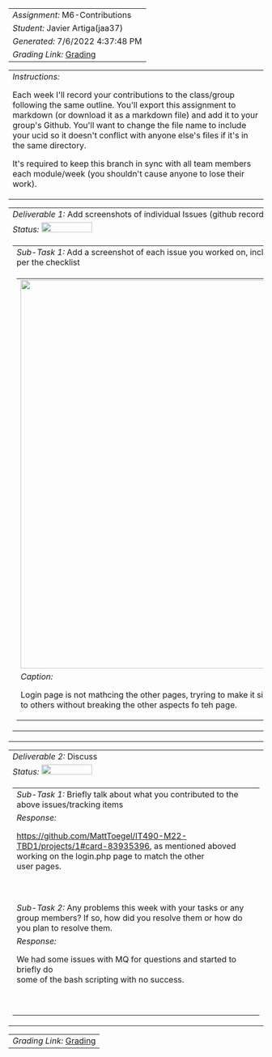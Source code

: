<table><tr><td> <em>Assignment: </em> M6-Contributions</td></tr>
<tr><td> <em>Student: </em> Javier Artiga(jaa37)</td></tr>
<tr><td> <em>Generated: </em> 7/6/2022 4:37:48 PM</td></tr>
<tr><td> <em>Grading Link: </em> <a rel="noreferrer noopener" href="https://learn.ethereallab.app/homework/IT490-450-M22/m6-contributions/grade/jaa37" target="_blank">Grading</a></td></tr></table>
<table><tr><td> <em>Instructions: </em> <p>Each week I&#39;ll record your contributions to the class/group following the same outline.
You&#39;ll export this assignment to markdown (or download it as a markdown file) and add it to your group&#39;s Github.
You&#39;ll want to change the file name to include your ucid so it doesn&#39;t conflict with anyone else&#39;s files if it&#39;s in the same directory.</p>
<p>It&#39;s required to keep this branch in sync with all team members each module/week (you shouldn&#39;t cause anyone to lose their work).
 </p>
</td></tr></table>
<table><tr><td> <em>Deliverable 1: </em> Add screenshots of individual Issues (github recorded topics) that you worked on this week </td></tr><tr><td><em>Status: </em> <img width="100" height="20" src="http://via.placeholder.com/400x120/009955/fff?text=Complete"></td></tr>
<tr><td><table><tr><td> <em>Sub-Task 1: </em> Add a screenshot of each issue you worked on, include the link, and the status of the issue per the checklist</td></tr>
<tr><td><table><tr><td><img width="768px" src="https://user-images.githubusercontent.com/77801188/177637861-0b92a6d1-2af5-44f8-a23c-edce06c7c546.png"/></td></tr>
<tr><td> <em>Caption:</em> <p>Login page is not mathcing the other pages, tryring to make it similar<br>to others without breaking the other aspects fo teh page.<br></p>
</td></tr>
</table></td></tr>
</table></td></tr>
<table><tr><td> <em>Deliverable 2: </em> Discuss </td></tr><tr><td><em>Status: </em> <img width="100" height="20" src="http://via.placeholder.com/400x120/009955/fff?text=Complete"></td></tr>
<tr><td><table><tr><td> <em>Sub-Task 1: </em> Briefly talk about what you contributed to the above issues/tracking items</td></tr>
<tr><td> <em>Response:</em> <p><a href="https://github.com/MattToegel/IT490-M22-TBD1/projects/1#card-83935396">https://github.com/MattToegel/IT490-M22-TBD1/projects/1#card-83935396</a>, as mentioned aboved working on the login.php page to match the other<br>user pages.<br><br></p><br></td></tr>
<tr><td> <em>Sub-Task 2: </em> Any problems this week with your tasks or any group members? If so, how did you resolve them or how do you plan to resolve them.</td></tr>
<tr><td> <em>Response:</em> <p>We had some issues with MQ for questions and started to briefly do<br>some of the bash scripting with no success.<br><br></p><br></td></tr>
</table></td></tr>
<table><tr><td><em>Grading Link: </em><a rel="noreferrer noopener" href="https://learn.ethereallab.app/homework/IT490-450-M22/m6-contributions/grade/jaa37" target="_blank">Grading</a></td></tr></table>
